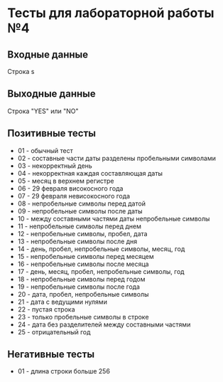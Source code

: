 # Тесты для лабораторной работы №4

## Входные данные
Строка s

## Выходные данные
Строка "YES" или "NO"

## Позитивные тесты
- 01 - обычный тест
- 02 - составные части даты разделены пробельными символами
- 03 - некорректный день
- 04 - некорректная каждая составляющая даты
- 05 - месяц в верхнем регистре
- 06 - 29 февраля високосного года
- 07 - 29 февраля невисокосного года
- 08 - непробельные символы перед датой
- 09 - непробельные символы после даты
- 10 - между составными частями даты непробельные символы
- 11 - непробельные символы перед днем
- 12 - непробельные символы, пробел, дата
- 13 - непробельные символы после дня
- 14 - день, пробел, непробельные символы, месяц, год
- 15 - непробельные символы перед месяцем
- 16 - непробельные символы после месяца
- 17 - день, месяц, пробел, непробельные символы, год
- 18 - непробельные символы перед годом
- 19 - непробельные символы после года
- 20 - дата, пробел, непробельные символы
- 21 - дата с ведущими нулями
- 22 - пустая строка
- 23 - только пробельные символы в строке
- 24 - дата без разделителей между составными частями
- 25 - отрицательный год

## Негативные тесты
- 01 - длина строки больше 256
